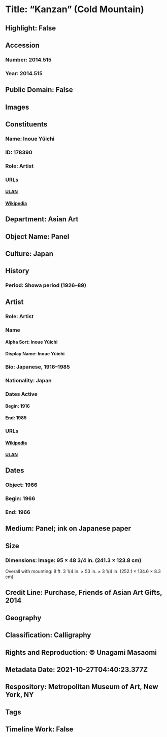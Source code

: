 # Title: “Kanzan” (Cold Mountain)
## Highlight: False
## Accession
### Number: 2014.515
### Year: 2014.515
## Public Domain: False
## Images
## Constituents
### Name: Inoue Yūichi
### ID: 178390
### Role: Artist
### URLs
#### [ULAN](http://vocab.getty.edu/page/ulan/500122668)
#### [Wikipedia](https://www.wikidata.org/wiki/Q1567766)
## Department: Asian Art
## Object Name: Panel
## Culture: Japan
## History
### Period: Showa period (1926–89)
## Artist
### Role: Artist
### Name
#### Alpha Sort: Inoue Yūichi
#### Display Name: Inoue Yūichi
### Bio: Japanese, 1916–1985
### Nationality: Japan
### Dates Active
#### Begin: 1916
#### End: 1985
### URLs
#### [Wikipedia](https://www.wikidata.org/wiki/Q1567766)
#### [ULAN](http://vocab.getty.edu/page/ulan/500122668)
## Dates
### Object: 1966
### Begin: 1966
### End: 1966
## Medium: Panel; ink on Japanese paper
## Size
### Dimensions: Image: 95 × 48 3/4 in. (241.3 × 123.8 cm)
Overall with mounting: 8 ft. 3 1/4 in. × 53 in. × 3 1/4 in. (252.1 × 134.6 × 8.3 cm)
## Credit Line: Purchase, Friends of Asian Art Gifts, 2014
## Geography
## Classification: Calligraphy
## Rights and Reproduction: © Unagami Masaomi
## Metadata Date: 2021-10-27T04:40:23.377Z
## Respository: Metropolitan Museum of Art, New York, NY
## Tags
## Timeline Work: False